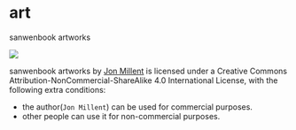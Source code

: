 # art
sanwenbook artworks  

<a href="http://creativecommons.org/licenses/by-nc-sa/4.0/">
    <img src="https://camo.githubusercontent.com/6887feb0136db5156c4f4146e3dd2681d06d9c75/68747470733a2f2f692e6372656174697665636f6d6d6f6e732e6f72672f6c2f62792d6e632d73612f342e302f38387833312e706e67">
</a>

sanwenbook artworks by [Jon Millent](https://github.com/Jon-Millent) is licensed under a Creative Commons Attribution-NonCommercial-ShareAlike 4.0 International License, with the following extra conditions:

* the author(`Jon Millent`) can be used for commercial purposes.
* other people can use it for non-commercial purposes.

